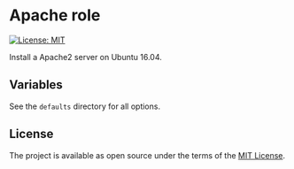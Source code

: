 Apache role
==========

[![License: MIT](https://img.shields.io/badge/License-MIT-yellow.svg)](https://opensource.org/licenses/MIT)

Install a Apache2 server on Ubuntu 16.04.

Variables
---------

See the `defaults` directory for all options.

License
-------

The project is available as open source under the terms of the [MIT License](http://opensource.org/licenses/MIT).
